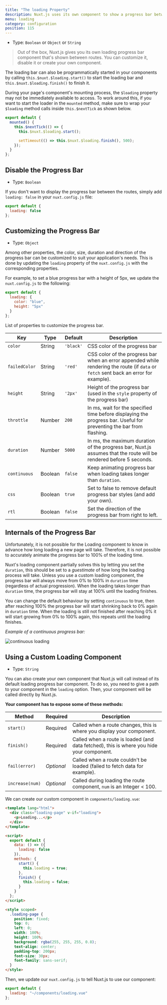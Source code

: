 ```yaml
---
title: "The loading Property"
description: Nuxt.js uses its own component to show a progress bar between the routes. You can customize it, disable it or create your own component.
menu: loading
category: configuration
position: 115
---
```


- Type: `Boolean` or `Object` or `String`

> Out of the box, Nuxt.js gives you its own loading progress bar component that's shown between routes. You can customize it, disable it or create your own component.

The loading bar can also be programmatically started in your components by calling `this.$nuxt.$loading.start()` to start the loading bar and `this.$nuxt.$loading.finish()` to finish it.

During your page's component's mounting process, the `$loading` property may not be immediately available to access. To work around this, if you want to start the loader in the `mounted` method, make sure to wrap your `$loading` method calls inside `this.$nextTick` as shown below.

```javascript
export default {
  mounted() {
    this.$nextTick(() => {
      this.$nuxt.$loading.start();

      setTimeout(() => this.$nuxt.$loading.finish(), 500);
    });
  }
};
```

## Disable the Progress Bar

- Type: `Boolean`

If you don't want to display the progress bar between the routes, simply add `loading: false` in your `nuxt.config.js` file:

```js
export default {
  loading: false
};
```

## Customizing the Progress Bar

- Type: `Object`

Among other properties, the color, size, duration and direction of the progress bar can be customized to suit your application's needs. This is done by updating the `loading` property of the `nuxt.config.js` with the corresponding properties.

For example, to set a blue progress bar with a height of 5px, we update the `nuxt.config.js` to the following:

```js
export default {
  loading: {
    color: "blue",
    height: "5px"
  }
};
```

List of properties to customize the progress bar.

| Key           | Type    | Default   | Description                                                                                                                           |
| ------------- | ------- | --------- | ------------------------------------------------------------------------------------------------------------------------------------- |
| `color`       | String  | `'black'` | CSS color of the progress bar                                                                                                         |
| `failedColor` | String  | `'red'`   | CSS color of the progress bar when an error appended while rendering the route (if `data` or `fetch` sent back an error for example). |
| `height`      | String  | `'2px'`   | Height of the progress bar (used in the `style` property of the progress bar)                                                         |
| `throttle`    | Number  | `200`     | In ms, wait for the specified time before displaying the progress bar. Useful for preventing the bar from flashing.                   |
| `duration`    | Number  | `5000`    | In ms, the maximum duration of the progress bar, Nuxt.js assumes that the route will be rendered before 5 seconds.                    |
| `continuous`  | Boolean | `false`   | Keep animating progress bar when loading takes longer than `duration`.                                                                |
| `css`         | Boolean | `true`    | Set to false to remove default progress bar styles (and add your own).                                                                |
| `rtl`         | Boolean | `false`   | Set the direction of the progress bar from right to left.                                                                             |

## Internals of the Progress Bar

Unfortunately, it is not possible for the Loading component to know in advance how long loading a new page will take. Therefore, it is not possible to accurately animate the progress bar to 100% of the loading time.

Nuxt's loading component partially solves this by letting you set the `duration`, this should be set to a _guestimate_ of how long the loading process will take. Unless you use a custom loading component, the progress bar will always move from 0% to 100% in `duration` time (regardless of actual progression). When the loading takes longer than `duration` time, the progress bar will stay at 100% until the loading finishes.

You can change the default behaviour by setting `continuous` to true, then after reaching 100% the progress bar will start shrinking back to 0% again in `duration` time. When the loading is still not finished after reaching 0% it will start growing from 0% to 100% again, this repeats until the loading finishes.

_Example of a continuous progress bar:_

<img src="/api-continuous-loading.gif" alt="continuous loading"/>

## Using a Custom Loading Component

- Type: `String`

You can also create your own component that Nuxt.js will call instead of its default loading progress bar component. To do so, you need to give a path to your component in the `loading` option. Then, your component will be called directly by Nuxt.js.

**Your component has to expose some of these methods:**

| Method          | Required   | Description                                                                              |
| --------------- | ---------- | ---------------------------------------------------------------------------------------- |
| `start()`       | Required   | Called when a route changes, this is where you display your component.                   |
| `finish()`      | Required   | Called when a route is loaded (and data fetched), this is where you hide your component. |
| `fail(error)`   | _Optional_ | Called when a route couldn't be loaded (failed to fetch data for example).               |
| `increase(num)` | _Optional_ | Called during loading the route component, `num` is an Integer < 100.                    |

We can create our custom component in `components/loading.vue`:

```html
<template lang="html">
  <div class="loading-page" v-if="loading">
    <p>Loading...</p>
  </div>
</template>

<script>
  export default {
    data: () => ({
      loading: false
    }),
    methods: {
      start() {
        this.loading = true;
      },
      finish() {
        this.loading = false;
      }
    }
  };
</script>

<style scoped>
  .loading-page {
    position: fixed;
    top: 0;
    left: 0;
    width: 100%;
    height: 100%;
    background: rgba(255, 255, 255, 0.8);
    text-align: center;
    padding-top: 200px;
    font-size: 30px;
    font-family: sans-serif;
  }
</style>
```

Then, we update our `nuxt.config.js` to tell Nuxt.js to use our component:

```js
export default {
  loading: "~/components/loading.vue"
};
```

